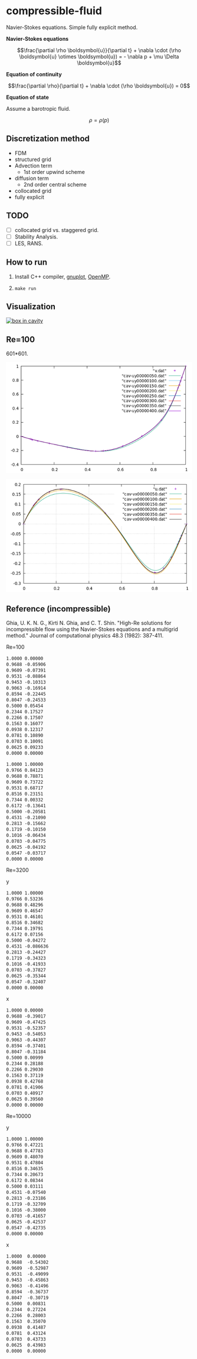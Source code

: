 # compressible-fluid

Navier-Stokes equations. Simple fully explicit method.

**Navier-Stokes equations**

$$\frac{\partial \rho \boldsymbol{u}}{\partial t} + \nabla \cdot (\rho \boldsymbol{u} \otimes \boldsymbol{u}) = - \nabla p + \mu \Delta \boldsymbol{u}$$

**Equation of continuity**

$$\frac{\partial \rho}{\partial t} + \nabla \cdot (\rho \boldsymbol{u}) = 0$$

**Equation of state**

Assume a barotropic fluid.

$$\rho = \rho(p)$$

## Discretization method

- FDM
- structured grid
- Advection term
  - 1st order upwind scheme
- diffusion term
  - 2nd order central scheme
- collocated grid
- fully explicit

## TODO

- [ ] collocated grid vs. staggered grid.
- [ ] Stability Analysis.
- [ ] LES, RANS.

## How to run

1. Install C++ compiler, [gnuplot](http://www.gnuplot.info/), [OpenMP](https://www.openmp.org/).

2. `make run`

## Visualization

[![box in cavity](http://img.youtube.com/vi/llIm1qXyo4s/0.jpg)](https://www.youtube.com/watch?v=llIm1qXyo4s)

## Re=100

601*601. 

![](images/cav-re100-y.png)

![](images/cav-re100-x.png)


## Reference (incompressible)

Ghia, U. K. N. G., Kirti N. Ghia, and C. T. Shin. "High-Re solutions for incompressible flow using the Navier-Stokes equations and a multigrid method." Journal of computational physics 48.3 (1982): 387-411.

Re=100

```
1.0000 0.00000
0.9688 -0.05906
0.9609 -0.07391
0.9531 -0.08864
0.9453 -0.10313
0.9063 -0.16914
0.8594 -0.22445
0.8047 -0.24533
0.5000 0.05454
0.2344 0.17527
0.2266 0.17507
0.1563 0.16077
0.0938 0.12317
0.0781 0.10890
0.0703 0.10091
0.0625 0.09233
0.0000 0.00000
```


```
1.0000 1.00000
0.9766 0.84123
0.9688 0.78871
0.9609 0.73722
0.9531 0.68717
0.8516 0.23151
0.7344 0.00332
0.6172 -0.13641
0.5000 -0.20581
0.4531 -0.21090
0.2813 -0.15662
0.1719 -0.10150
0.1016 -0.06434
0.0703 -0.04775
0.0625 -0.04192
0.0547 -0.03717
0.0000 0.00000
```


Re=3200

y
```
1.0000 1.00000
0.9766 0.53236
0.9688 0.48296
0.9609 0.46547
0.9531 0.46101
0.8516 0.34682
0.7344 0.19791
0.6172 0.07156
0.5000 -0.04272
0.4531 -0.086636
0.2813 -0.24427
0.1719 -0.34323
0.1016 -0.41933
0.0703 -0.37827
0.0625 -0.35344
0.0547 -0.32407
0.0000 0.00000
```
x
```
1.0000 0.00000
0.9688 -0.39017
0.9609 -0.47425
0.9531 -0.52357
0.9453 -0.54053
0.9063 -0.44307
0.8594 -0.37401
0.8047 -0.31184
0.5000 0.00999
0.2344 0.28188
0.2266 0.29030
0.1563 0.37119
0.0938 0.42768
0.0781 0.41906
0.0703 0.40917
0.0625 0.39560
0.0000 0.00000
```

Re=10000

y
```
1.0000 1.00000
0.9766 0.47221
0.9688 0.47783
0.9609 0.48070
0.9531 0.47804
0.8516 0.34635
0.7344 0.20673
0.6172 0.08344
0.5000 0.03111
0.4531 -0.07540
0.2813 -0.23186
0.1719 -0.32709
0.1016 -0.38000
0.0703 -0.41657
0.0625 -0.42537
0.0547 -0.42735
0.0000 0.00000
```

x
```
1.0000  0.00000
0.9688  -0.54302
0.9609  -0.52987
0.9531  -0.49099
0.9453  -0.45863
0.9063  -0.41496
0.8594  -0.36737
0.8047  -0.30719
0.5000  0.00831
0.2344  0.27224
0.2266  0.28003
0.1563  0.35070
0.0938  0.41487
0.0781  0.43124
0.0703  0.43733
0.0625  0.43983
0.0000  0.00000
```